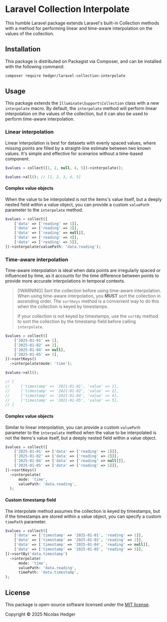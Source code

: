 # Laravel Collection Interpolate

This humble Laravel package extends Laravel's built-in Collection methods with
a method for performing linear and time-aware interpolation on the values of
the collection.

## Installation

This package is distributed on Packagist via Composer, and can be installed
with the following command:

```bash
composer require hedger/laravel-collection-interpolate
```

## Usage

This package extends the `Illuminate\Support\Collection` class with a new `interpolate` macro. By default, the `interpolate` method will perform linear interpolation on the values of the collection, but it can also be used to perform time-aware interpolation.

### Linear interpolation

Linear interpolation is best for datasets with evenly spaced values, where 
missing points are filled by a straight-line estimate between two known values.
It's simple and effective for scenarios without a time-based component.

```php
$values = collect([1, 2, null, 4, 5])->interpolate();

$values->all(); // [1, 2, 3, 4, 5]
```

#### Complex value objects

When the value to be interpolated is not the items's value itself, but a deeply 
nested field within a value object, you can provide a custom `valuePath` 
parameter to the `interpolate` method.

```php
$values = collect([
    ['data' => ['reading' => 1]],
    ['data' => ['reading' => 2]],
    ['data' => ['reading' => null]],
    ['data' => ['reading' => 4]],
    ['data' => ['reading' => 5]],
])->interpolate(valuePath: 'data.reading');
```

### Time-aware interpolation

Time-aware interpolation is ideal when data points are irregularly spaced or 
influenced by time, as it accounts for the time difference between points to 
provide more accurate interpolations in temporal contexts.

> [!WARNING] Sort the collection before using time-aware interpolation.
> When using time-aware interpolation, you **MUST** sort the collection in 
> ascending order. The `sortKeys` method is a convenient way to do this
> when the collection is keyed by timestamps.
>
> If your collection is not keyed by timestamps, use the `sortBy` method
> to sort the collection by the timestamp field before calling `interpolate`.

```php
$values = collect([
    ['2025-01-01' => 1],
    ['2025-01-02' => 2],
    ['2025-01-04' => null],
    ['2025-01-05' => 5],
])->sortKeys()
  ->interpolate(mode: 'time');

$values->all(); 

// [
//     ['timestamp' => '2021-01-01', 'value' => 1],
//     ['timestamp' => '2021-01-02', 'value' => 2],
//     ['timestamp' => '2021-01-04', 'value' => 4],
//     ['timestamp' => '2021-01-05', 'value' => 5],
// ]
```

#### Complex value objects

Similar to linear interpolation, you can provide a custom `valuePath` parameter
to the `interpolate` method when the value to be interpolated is not the items's
value itself, but a deeply nested field within a value object.

```php
$values = collect([
    ['2025-01-01' => ['data' => ['reading' => 1]]],
    ['2025-01-02' => ['data' => ['reading' => 2]]],
    ['2025-01-04' => ['data' => ['reading' => null]]],
    ['2025-01-05' => ['data' => ['reading' => 5]]],
])->sortKeys()
  ->interpolate(
      mode: 'time', 
      valuePath: 'data.reading',
  );
```

#### Custom timestamp field

The interpolate method assumes the collection is keyed by timestamps, but if 
the timestamps are stored within a value object, you can specify a custom 
`timePath` parameter.

```php
$values = collect([
    ['data' => ['timestamp' => '2025-01-01', 'reading' => 1]],
    ['data' => ['timestamp' => '2025-01-02', 'reading' => 2]],
    ['data' => ['timestamp' => '2025-01-04', 'reading' => null]],
    ['data' => ['timestamp' => '2025-01-05', 'reading' => 5]],
])->sortBy('data.timestamp')
  ->interpolate(
      mode: 'time', 
      valuePath: 'data.reading',
      timePath: 'data.timestamp',
);
```

## License

This package is open-source software licensed under the [MIT license](LICENSE.md).

Copyright &copy; 2025 Nicolas Hedger